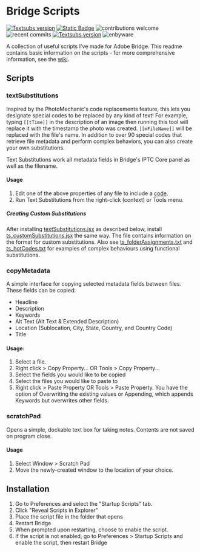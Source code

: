 # Bridge Scripts
[![Textsubs version](https://img.shields.io/badge/text_substitutions-v1.1.0-blue)](https://github.com/9yz/bridge-scripts/releases)
[![Static Badge](https://img.shields.io/badge/wiki!-teal)](https://github.com/9yz/bridge-scripts/wiki)
![contributions welcome](https://img.shields.io/badge/contributions-welcome-brightgreen.svg?style=flat)
![recent commits](https://img.shields.io/github/commit-activity/m/9yz/bridge-scripts)
[![Textsubs version](https://img.shields.io/badge/donations-adobe_exchange-red)](https://exchange.adobe.com/apps/cc/202815/textsubstitutions-code-replacements-in-bridge)
![enbyware](https://pride-badges.pony.workers.dev/static/v1?label=enbyware&labelColor=%23555&stripeWidth=8&stripeColors=FCF434%2CFFFFFF%2C9C59D1%2C2C2C2C)

A collection of useful scripts I've made for Adobe Bridge. This readme contains basic information on the scripts - for more comprehensive information, see the [wiki](https://github.com/9yz/bridge-scripts/wiki).


## Scripts

### textSubstitutions
Inspired by the PhotoMechanic's code replacements feature, this lets you designate special codes to be replaced by any kind of text! For example, typing `[[tTime]]` in the description of an image then running this tool will replace it with the timestamp the photo was created. `[[mFileName]]` will be replaced with the file's name. In addition to over 90 special codes that retrieve file metadata and perform complex behaviors, you can also create your own substitutions.

Text Substitutions work all metadata fields in Bridge's IPTC Core panel as well as the filename.

#### Usage
1. Edit one of the above properties of any file to include a [code](https://github.com/9yz/bridge-scripts/wiki/Built%E2%80%90In-Substitutions).
2. Run Text Substitutions from the right-click (context) or Tools menu.

##### Creating Custom Substitutions
After installing [textSubstitutions.jsx](textSubstitutions.jsx) as described below, install [ts_customSubstitutions.jsx](ts_customSubstitutions.txt) the same way. The file contains information on the format for custom substitutions. Also see [ts_folderAssignments.txt](https://github.com/9yz/bridge-scripts/blob/main/substitutions/ts_folderAssignments.txt) and [ts_hotCodes.txt](https://github.com/9yz/bridge-scripts/blob/main/substitutions/ts_hotCodes.txt) for examples of complex behaviours using functional substitutions.

### copyMetadata
A simple interface for copying selected metadata fields between files. These fields can be copied:
- Headline
- Description
- Keywords
- Alt Text (Alt Text & Extended Description)
- Location (Sublocation, City, State, Country, and Country Code)
- Title
#### Usage:
1. Select a file.
2. Right click > Copy Property... OR Tools > Copy Property...
3. Select the fields you would like to be copied
4. Select the files you would like to paste to
5. Right click > Paste Property OR Tools > Paste Property. You have the option of Overwriting the existing values or Appending, which appends Keywords but overwrites other fields.

### scratchPad
Opens a simple, dockable text box for taking notes. Contents are not saved on program close.

#### Usage
1. Select Window > Scratch Pad
2. Move the newly-created window to the location of your choice.

## Installation
1. Go to Preferences and select the "Startup Scripts" tab.
2. Click "Reveal Scripts in Explorer"
3. Place the script file in the folder that opens
4. Restart Bridge
5. When prompted upon restarting, choose to enable the script.
6. If the script is not enabled, go to Preferences > Startup Scripts and enable the script, then restart Bridge
